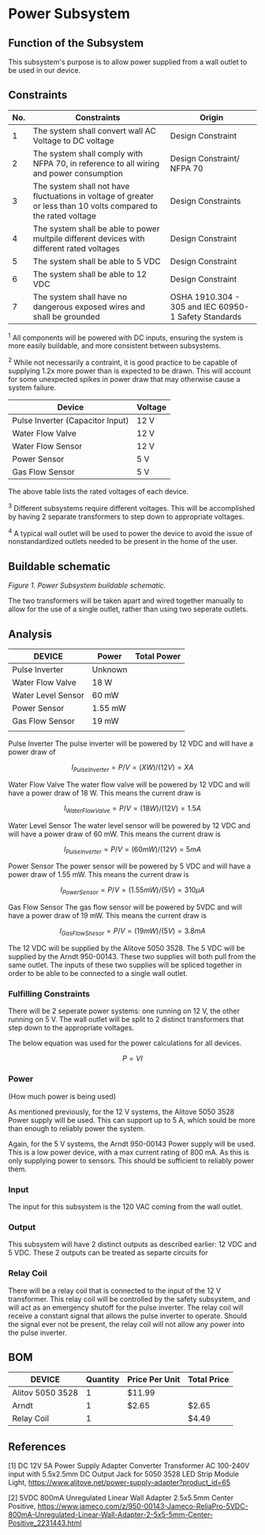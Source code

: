 # Power Subsystem

## Function of the Subsystem

This subsystem's purpose is to allow power supplied from a wall outlet to be used in our device.


## Constraints

| No. | Constraints                                                                         | Origin            |
| --- | ----------------------------------------------------------------------------------- | ----------------- |
| 1   | The system shall convert wall AC Voltage to DC voltage | Design Constraint |
| 2   | The system shall comply with NFPA 70, in reference to all wiring and power consumption| Design Constraint/ NFPA 70 |
| 3   | The system shall not have fluctuations in voltage of greater or less than 10 volts compared to the rated voltage                          | Design Constraints |
| 4   | The system shall be able to power multpile different devices with different rated voltages | Design Constraint |
| 5   | The system shall be able to 5 VDC | Design Constraint |
| 6   | The system shall be able to 12 VDC | Design Constraint |
| 7   | The system shall have no dangerous exposed wires and shall be grounded | OSHA 1910.304 - 305 and IEC 60950-1 Safety Standards |



<sup>1</sup> All components will be powered with DC inputs, ensuring the system is more easily buildable, and more consistent between subsystems.

<sup>2</sup> While not necessarily a contraint, it is good practice to be capable of supplying 1.2x more power than is expected to be drawn. This will account for some unexpected spikes in power draw that may otherwise cause a system failure.

| Device          | Voltage |
| ----------------- | ------------------------ |
| Pulse Inverter (Capacitor Input)     | 12 V                    |
| Water Flow Valve             | 12 V                   |
| Water Flow Sensor             | 12 V                    |
| Power Sensor            |  5 V                  |
| Gas Flow Sensor           | 5 V                   |

The above table lists the rated voltages of each device.

<sup>3</sup> Different subsystems require different voltages. This will be accomplished by having 2 separate transformers to step down to appropriate voltages.

<sup>4</sup>  A typical wall outlet will be used to power the device to avoid the issue of nonstandardized outlets needed to be present in the home of the user.





## Buildable schematic 



*Figure 1. Power Subsystem buildable schematic.*


The two transformers will be taken apart and wired together manually to allow for the use of a single outlet, rather than using two seperate outlets.

## Analysis

| DEVICE            | Power |Total Power |
| ----------------- | ------------------------ | ------------------------ | 
| Pulse Inverter    | Unknown                    |                    | 
| Water Flow Valve         | 18 W                     |                    | 
| Water Level Sensor            | 60 mW                    |                    | 
| Power Sensor            | 1.55 mW                    |                   | 
| Gas Flow Sensor            | 19 mW                   |                   |
|            |                  |                   |

Pulse Inverter
The pulse inverter will be powered by 12 VDC and will have a power draw of 
~~~math
I_{Pulse Inverter} = P/V = (XW)/(12V) = XA
~~~

Water Flow Valve
The water flow valve will be powered by 12 VDC and will have a power draw of 18 W. This means the current draw is
~~~math
I_{Water Flow Valve} = P/V = (18W)/(12V) = 1.5A
~~~

Water Level Sensor
The water level sensor will be powered by 12 VDC and will have a power draw of 60 mW. This means the current draw is
~~~math
I_{Pulse Inverter} = P/V = (60mW)/(12V) = 5mA
~~~

Power Sensor
The power sensor will be powered by 5 VDC and will have a power draw of 1.55 mW. This means the current draw is
~~~math
I_{Power Sensor} = P/V = (1.55mW)/(5V) = 310μA
~~~

Gas Flow Sensor
The gas flow sensor will be powered by 5VDC and will have a power draw of 19 mW. This means the current draw is
~~~math
I_{Gas Flow Snesor} = P/V = (19mW)/(5V) = 3.8mA
~~~

The 12 VDC will be supplied by the Alitove 5050 3528.
The 5 VDC will be supplied by the Arndt 950-00143. 
These two supplies will both pull from the same outlet. The inputs of these two supplies will be spliced together in order to be able to be connected to a single wall outlet.
### Fulfilling Constraints


   There will be 2 seperate power systems: one running on 12 V, the other running on 5 V. The wall outlet will be split to 2 distinct transformers that step down to the appropriate voltages.

     

 The below equation was used for the power calculations for all devices.
~~~math
P = VI
~~~


### Power
(How much power is being used)

As mentioned previously, for the 12 V systems, the Alitove 5050 3528 Power supply will be used. This can support up to 5 A, which sould be more than enough to reliably power the system.

Again, for the 5 V systems, the Arndt 950-00143 Power supply will be used. This is a low power device, with a max current rating of 800 mA. As this is only supplying power to sensors. This should be sufficient to reliably power them.


### Input

The input for this subsystem is the 120 VAC coming from the wall outlet.

### Output

This subsystem will have 2 distinct outputs as described earlier: 12 VDC and 5 VDC. These 2 outputs can be treated as separte circuits for 
### Relay Coil

There will be a relay coil that is connected to the input of the 12 V transformer. This relay coil will be controlled by the safety subsystem, and will act as an emergency shutoff for the pulse inverter. The relay coil will receive a constant signal that allows the pulse inverter to operate. Should the signal ever not be present, the relay coil will not allow any power into the pulse inverter.


## BOM
| DEVICE            | Quantity | Price Per Unit | Total Price |
| ----------------- | -------- | -------------- | ----------- |
| Alitov 5050 3528           | 1        | $11.99         |       |
| Arndt            | 1        | $2.65          | $2.65       |
| Relay Coil            | 1       |          | $4.49       |

## References
[1] DC 12V 5A Power Supply Adapter Converter Transformer AC 100-240V input with 5.5x2.5mm DC Output Jack for 5050 3528 LED Strip Module Light, https://www.alitove.net/power-supply-adapter?product_id=65

[2] 5VDC 800mA Unregulated Linear Wall Adapter 2.5x5.5mm Center Positive, https://www.jameco.com/z/950-00143-Jameco-ReliaPro-5VDC-800mA-Unregulated-Linear-Wall-Adapter-2-5x5-5mm-Center-Positive_2231443.html

